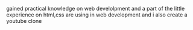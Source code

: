 gained  practical knowledge on web develolpment and a  part of the little experience on html,css are using in  web development and i also create a youtube clone 

